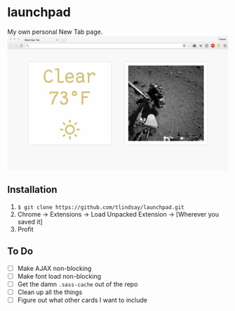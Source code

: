 # launchpad
My own personal New Tab page.
![screenshot](screenshot.jpg)

## Installation
1. `$ git clone https://github.com/tlindsay/launchpad.git`
2. Chrome -> Extensions -> Load Unpacked Extension -> [Wherever you saved it]
3. Profit

## To Do
- [ ] Make AJAX non-blocking
- [ ] Make font load non-blocking
- [ ] Get the damn `.sass-cache` out of the repo
- [ ] Clean up all the things
- [ ] Figure out what other cards I want to include
